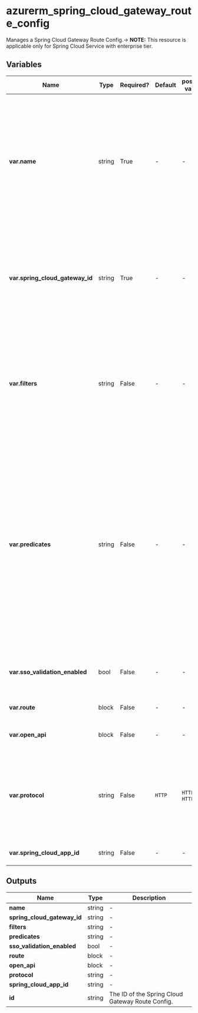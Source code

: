 # azurerm_spring_cloud_gateway_route_config

Manages a Spring Cloud Gateway Route Config.-> **NOTE:** This resource is applicable only for Spring Cloud Service with enterprise tier.

## Variables

| Name | Type | Required? | Default  | possible values | Description |
| ---- | ---- | --------- | -------- | ----------- | ----------- |
| **var.name** | string | True | -  |  -  | The name which should be used for this Spring Cloud Gateway Route Config. Changing this forces a new Spring Cloud Gateway Route Config to be created. | 
| **var.spring_cloud_gateway_id** | string | True | -  |  -  | The ID of the Spring Cloud Gateway. Changing this forces a new Spring Cloud Gateway Route Config to be created. | 
| **var.filters** | string | False | -  |  -  | Specifies a list of filters which are used to modify the request before sending it to the target endpoint, or the received response in app level. | 
| **var.predicates** | string | False | -  |  -  | Specifies a list of conditions to evaluate a route for each request in app level. Each predicate may be evaluated against request headers and parameter values. All of the predicates associated with a route must evaluate to true for the route to be matched to the request. | 
| **var.sso_validation_enabled** | bool | False | -  |  -  | Should the sso validation be enabled in app level? | 
| **var.route** | block | False | -  |  -  | One or more `route` blocks. | 
| **var.open_api** | block | False | -  |  -  | One or more `open_api` blocks. | 
| **var.protocol** | string | False | `HTTP`  |  `HTTP`, `HTTPS`  | Specifies the protocol of routed Spring Cloud App. Allowed values are `HTTP` and `HTTPS`. Defaults to `HTTP`. | 
| **var.spring_cloud_app_id** | string | False | -  |  -  | The ID of the Spring Cloud App. | 



## Outputs

| Name | Type | Description |
| ---- | ---- | --------- | 
| **name** | string  | - | 
| **spring_cloud_gateway_id** | string  | - | 
| **filters** | string  | - | 
| **predicates** | string  | - | 
| **sso_validation_enabled** | bool  | - | 
| **route** | block  | - | 
| **open_api** | block  | - | 
| **protocol** | string  | - | 
| **spring_cloud_app_id** | string  | - | 
| **id** | string  | The ID of the Spring Cloud Gateway Route Config. | 